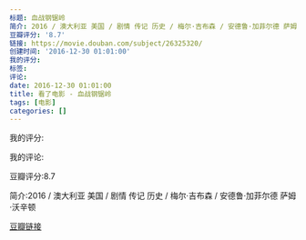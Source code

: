 ```yaml
---
标题: 血战钢锯岭
简介: 2016 / 澳大利亚 美国 / 剧情 传记 历史 / 梅尔·吉布森 / 安德鲁·加菲尔德 萨姆·沃辛顿
豆瓣评分: '8.7'
链接: https://movie.douban.com/subject/26325320/
创建时间: '2016-12-30 01:01:00'
我的评分:
标签:
评论:
date: 2016-12-30 01:01:00
title: 看了电影 - 血战钢锯岭
tags: [电影]
categories: []
---
```


我的评分:

我的评论:

豆瓣评分:8.7

简介:2016 / 澳大利亚 美国 / 剧情 传记 历史 / 梅尔·吉布森 / 安德鲁·加菲尔德 萨姆·沃辛顿

[豆瓣链接](https://movie.douban.com/subject/26325320/)

